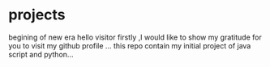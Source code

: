 # projects
begining of new era
hello visitor firstly ,I would like to show my gratitude for you to visit my github profile ...
this repo contain my initial project of java script and python...
